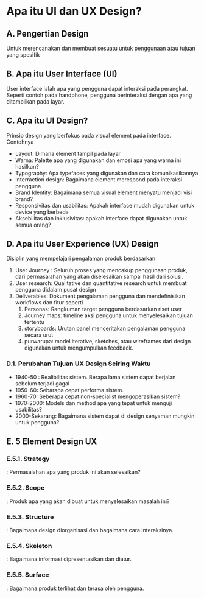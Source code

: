 # Apa itu UI dan UX Design?

## A. Pengertian Design
  Untuk merencanakan dan membuat sesuatu untuk penggunaan atau tujuan yang spesifik

## B. Apa itu User Interface (UI) 
 User interface ialah apa yang pengguna dapat interaksi pada perangkat. Seperti contoh pada handphone, pengguna berinteraksi dengan apa yang ditampilkan pada layar.

## C. Apa itu UI Design?
Prinsip design yang berfokus pada visual element pada interface. Contohnya
- Layout: Dimana element tampil pada layar
- Warna: Palette apa yang digunakan dan emosi apa yang warna ini hasilkan?
- Typography: Apa typefaces yang digunakan dan cara komunikasikannya
- Interraction design: Bagaimana element merespond pada interaksi pengguna
- Brand Identity: Bagaimana semua visual element menyatu menjadi visi brand?
- Responsivitas dan usabilitas: Apakah interface mudah digunakan untuk device yang berbeda
- Aksebilitas dan inklusivitas: apakah interface dapat digunakan untuk semua orang?

## D. Apa itu User Experience (UX) Design

Disiplin yang mempelajari pengalaman produk berdasarkan

1. User Journey : Seluruh proses yang mencakup penggunaan produk, dari permasalahan yang akan diselesaikan sampai hasil dari solusi.
2. User research: Qualitative dan quantitative research untuk membuat pengguna didalam pusat design
3. Deliverables: Dokument pengalaman pengguna dan mendefinisikan workflows dan fitur seperti
    1. Personas: Rangkuman target pengguna berdasarkan riset user
    2. Journey maps: timeline aksi pengguna untuk menyelesaikan tujuan tertentu
    3. storyboards: Urutan panel menceritakan pengalaman pengguna secara urut
    4. purwarupa: model iterative, sketches, atau wireframes dari design digunakan untuk mengumpulkan feedback.







### D.1. Perubahan Tujuan UX Design Seiring Waktu
* 1940-50 : Realibilitas sistem. Berapa lama sistem dapat berjalan sebelum terjadi gagal
* 1950-60: Sebarapa cepat performa sistem.
* 1960-70: Seberapa cepat non-specialist mengoperasikan sistem?
* 1970-2000: Models dan method apa yang tepat untuk menguji usabilitas?
* 2000-Sekarang: Bagaimana sistem dapat di design senyaman mungkin untuk pengguna?


## E. 5 Element Design UX

### E.5.1. Strategy
: Permasalahan apa yang produk ini akan selesaikan? 

### E.5.2. Scope
: Produk apa yang akan dibuat untuk menyelesaikan masalah ini?

### E.5.3. Structure
: Bagaimana design diorganisasi dan bagaimana cara interaksinya.

### E.5.4. Skeleton
: Bagaimana informasi dipresentasikan dan diatur.

### E.5.5. Surface
: Bagaimana produk terlihat dan terasa oleh pengguna.